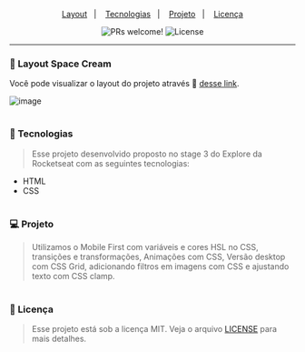 
<p align="center">
  <a href="#-layout">Layout</a>&nbsp;&nbsp;&nbsp;|&nbsp;&nbsp;&nbsp;
  <a href="#-tecnologias">Tecnologias</a>&nbsp;&nbsp;&nbsp;|&nbsp;&nbsp;&nbsp;
  <a href="#-projeto">Projeto</a>&nbsp;&nbsp;&nbsp;|&nbsp;&nbsp;&nbsp;
  <a href="#memo-licença">Licença</a>
</p>

<p align="center">
 <img src="https://img.shields.io/static/v1?label=PRs&message=welcome&color=49AA26&labelColor=000000" alt="PRs welcome!" />

  <img alt="License" src="https://img.shields.io/static/v1?label=license&message=MIT&color=49AA26&labelColor=000000">
</p>

---

### 🔖 Layout Space Cream

Você pode visualizar o layout do projeto através 🔗 [desse link](https://spacecreams.netlify.app/).

![image](https://user-images.githubusercontent.com/108701750/189795139-93b42285-dcca-4283-a80b-00dfe2c5bdc3.png)

#

### 🚀 Tecnologias

> Esse projeto desenvolvido proposto no stage 3 do Explore da Rocketseat com as seguintes tecnologias: 

- HTML
- CSS

#

### 💻 Projeto

> Utilizamos o Mobile First com variáveis e cores HSL no CSS, transições e transformações, Animações com CSS, Versão desktop com CSS Grid, adicionando filtros em imagens com CSS e ajustando texto com CSS clamp.

#

### :memo: Licença

> Esse projeto está sob a licença MIT. Veja o arquivo [LICENSE](.github/LICENSE.md) para mais detalhes.
